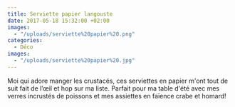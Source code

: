 ```yaml
---
title: Serviette papier langouste
date: 2017-05-18 15:32:00 +02:00
images:
  - "/uploads/serviette%20papier%20.png"
categories:
  - Déco
images:
  - "/uploads/serviette%20papier%20.jpg"
---
```


Moi qui adore manger les crustacés, ces serviettes en papier m'ont tout de suit fait de l’œil et hop sur ma liste. Parfait pour ma table d'été avec mes verres incrustés de poissons et mes assiettes en faïence crabe et homard!
